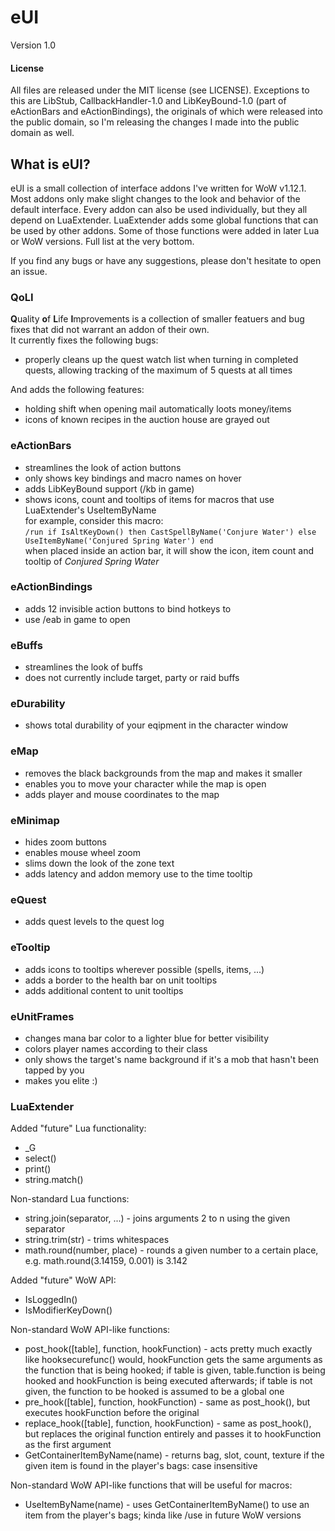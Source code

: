 # eUI
Version 1.0

#### License
All files are released under the MIT license (see LICENSE). Exceptions to this are LibStub, CallbackHandler-1.0 and LibKeyBound-1.0 (part of eActionBars and eActionBindings), the originals of which were released into the public domain, so I'm releasing the changes I made into the public domain as well.

## What is eUI?
eUI is a small collection of interface addons I've written for WoW v1.12.1. Most addons only make slight changes to the look and behavior of the default interface. Every addon can also be used individually, but they all depend on LuaExtender. LuaExtender adds some global functions that can be used by other addons. Some of those functions were added in later Lua or WoW versions. Full list at the very bottom.

If you find any bugs or have any suggestions, please don't hesitate to open an issue.

### QoLI
**Q**uality **o**f **L**ife **I**mprovements is a collection of smaller featuers and bug fixes that did not warrant an addon of their own.\
It currently fixes the following bugs:
* properly cleans up the quest watch list when turning in completed quests, allowing tracking of the maximum of 5 quests at all times

And adds the following features:
* holding shift when opening mail automatically loots money/items
* icons of known recipes in the auction house are grayed out

### eActionBars
* streamlines the look of action buttons
* only shows key bindings and macro names on hover
* adds LibKeyBound support (/kb in game)
* shows icons, count and tooltips of items for macros that use LuaExtender's UseItemByName\
  for example, consider this macro:\
  `/run if IsAltKeyDown() then CastSpellByName('Conjure Water') else UseItemByName('Conjured Spring Water') end`\
  when placed inside an action bar, it will show the icon, item count and tooltip of _Conjured Spring Water_

### eActionBindings
* adds 12 invisible action buttons to bind hotkeys to
* use /eab in game to open

### eBuffs
* streamlines the look of buffs
* does not currently include target, party or raid buffs

### eDurability
* shows total durability of your eqipment in the character window

### eMap
* removes the black backgrounds from the map and makes it smaller
* enables you to move your character while the map is open
* adds player and mouse coordinates to the map

### eMinimap
* hides zoom buttons
* enables mouse wheel zoom
* slims down the look of the zone text
* adds latency and addon memory use to the time tooltip

### eQuest
* adds quest levels to the quest log

### eTooltip
* adds icons to tooltips wherever possible (spells, items, ...)
* adds a border to the health bar on unit tooltips
* adds additional content to unit tooltips

### eUnitFrames
* changes mana bar color to a lighter blue for better visibility
* colors player names according to their class
* only shows the target's name background if it's a mob that hasn't been tapped by you
* makes you elite :)

### LuaExtender
Added "future" Lua functionality:
* _G
* select()
* print()
* string.match()

Non-standard Lua functions:
* string.join(separator, ...) - joins arguments 2 to n using the given separator
* string.trim(str) - trims whitespaces
* math.round(number, place) - rounds a given number to a certain place, e.g. math.round(3.14159, 0.001) is 3.142

Added "future" WoW API:
* IsLoggedIn()
* IsModifierKeyDown()

Non-standard WoW API-like functions:
* post_hook([table], function, hookFunction) - acts pretty much exactly like hooksecurefunc() would, hookFunction gets the same arguments as the function that is being hooked; if table is given, table.function is being hooked and hookFunction is being executed afterwards; if table is not given, the function to be hooked is assumed to be a global one
* pre_hook([table], function, hookFunction) - same as post_hook(), but executes hookFunction before the original
* replace_hook([table], function, hookFunction) - same as post_hook(), but replaces the original function entirely and passes it to hookFunction as the first argument
* GetContainerItemByName(name) - returns bag, slot, count, texture if the given item is found in the player's bags: case insensitive

Non-standard WoW API-like functions that will be useful for macros:
* UseItemByName(name) - uses GetContainerItemByName() to use an item from the player's bags; kinda like /use in future WoW versions
